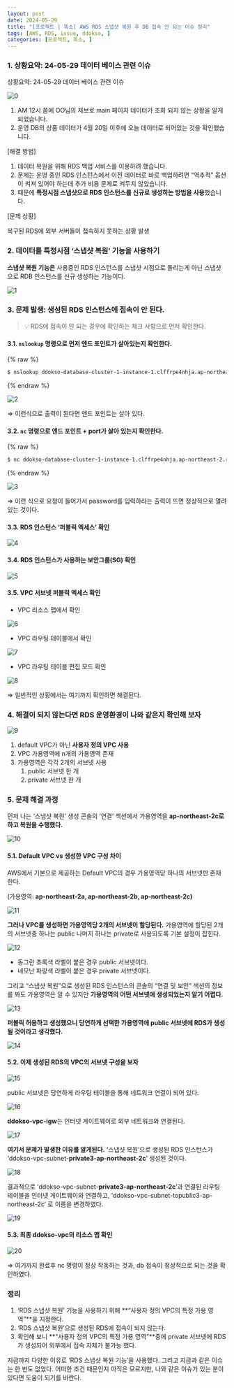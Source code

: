 ```yaml
---
layout: post
date: 2024-05-29
title: "[프로젝트 | 똑소] AWS RDS 스냅샷 복원 후 DB 접속 안 되는 이슈 정리"
tags: [AWS, RDS, issue, ddokso, ]
categories: [프로젝트, 똑소, ]
---
```




### 1. 상황요약: 24-05-29 데이터 베이스 관련 이슈 


상황요약: 24-05-29 데이터 베이스 관련 이슈 


![0](/assets/img/2024-05-29-프로젝트--똑소-AWS-RDS-스냅샷-복원-후-DB-접속-안-되는-이슈-정리.md/0.png)

1. AM 12시 쯤에 OO님의 제보로 main 페이지 데이터가 조회 되지 않는 상황을 알게 되었습니다.
2. 운영 DB의 상품 데이터가 4월 20일 이후에 오늘 데이터로 되어있는 것을 확인했습니다.

[해결 방법]

1. 데이터 복원을 위해 RDS 백업 서비스를 이용하려 했습니다.
2. 문제는 운영 중인 RDS 인스턴스에서 이전 데이터로 바로 백업하려면 “역추적” 옵션이 켜져 있어야 하는데 추가 비용 문제로 켜두지 않았습니다.
3. 때문에 **특정시점 스냅샷으로 RDS 인스턴스를 신규로 생성하는 방법을 사용**했습니다.

[문제 상황]


복구된 RDS에 외부 서버들이 접속하지 못하는 상황 발생



### 2. 데이터를 특정시점 ‘스냅샷 복원’ 기능을 사용하기


**스냅샷 복원 기능은** 사용중인 RDS 인스턴스를 스냅샷 시점으로 돌리는게 아닌 스냅샷으로 RDB 인스턴스를 신규 생성하는 기능이다.


![1](/assets/img/2024-05-29-프로젝트--똑소-AWS-RDS-스냅샷-복원-후-DB-접속-안-되는-이슈-정리.md/1.png)



### 3. 문제 발생: 생성된 RDS 인스턴스에 접속이 안 된다.


> 💡 RDS에 접속이 안 되는 경우에 확인하는 체크 사항으로 먼저 확인한다.



#### 3.1. `nslookup` 명령으로 먼저 엔드 포인트가 살아있는지 확인한다.



{% raw %}
```bash
$ nslookup ddokso-database-cluster-1-instance-1.clffrpe4nhja.ap-northeast-2.rds.amazonaws.com
```
{% endraw %}



![2](/assets/img/2024-05-29-프로젝트--똑소-AWS-RDS-스냅샷-복원-후-DB-접속-안-되는-이슈-정리.md/2.png)


⇒ 이런식으로 출력이 된다면 엔드 포인트는 살아 있다.



#### 3.2. `nc` 명령으로 엔드 포인트 + port가 살아 있는지 확인한다.



{% raw %}
```bash
$ nc ddokso-database-cluster-1-instance-1.clffrpe4nhja.ap-northeast-2.rds.amazonaws.com 3026
```
{% endraw %}



![3](/assets/img/2024-05-29-프로젝트--똑소-AWS-RDS-스냅샷-복원-후-DB-접속-안-되는-이슈-정리.md/3.png)


⇒ 이런 식으로 요청이 들어가서 password를 입력하라는 출력이 뜨면 정상적으로 열려 있는 것이다.



#### 3.3. RDS 인스턴스 ‘퍼블릭 엑세스’ 확인


![4](/assets/img/2024-05-29-프로젝트--똑소-AWS-RDS-스냅샷-복원-후-DB-접속-안-되는-이슈-정리.md/4.png)



#### 3.4. RDS 인스턴스가 사용하는 보안그룹(SG) 확인


![5](/assets/img/2024-05-29-프로젝트--똑소-AWS-RDS-스냅샷-복원-후-DB-접속-안-되는-이슈-정리.md/5.png)



#### 3.5. VPC 서브넷 퍼블릭 엑세스 확인

- VPC 리소스 맵에서 확인

![6](/assets/img/2024-05-29-프로젝트--똑소-AWS-RDS-스냅샷-복원-후-DB-접속-안-되는-이슈-정리.md/6.png)

- VPC 라우팅 테이블에서 확인

![7](/assets/img/2024-05-29-프로젝트--똑소-AWS-RDS-스냅샷-복원-후-DB-접속-안-되는-이슈-정리.md/7.png)

- VPC 라우팅 테이블 편집 모드 확인

![8](/assets/img/2024-05-29-프로젝트--똑소-AWS-RDS-스냅샷-복원-후-DB-접속-안-되는-이슈-정리.md/8.png)


⇒ 일반적인 상황에서는 여기까지 확인하면 해결된다.



### 4. 해결이 되지 않는다면 RDS 운영환경이 나와 같은지 확인해 보자


![9](/assets/img/2024-05-29-프로젝트--똑소-AWS-RDS-스냅샷-복원-후-DB-접속-안-되는-이슈-정리.md/9.png)

1. default VPC가 아닌 **사용자 정의 VPC 사용**
2. VPC 가용영역에 n개의 가용영역 존재
3. 가용영역은 각각 2개의 서브넷 사용
	1. public 서브넷 한 개
	2. private 서브넷 한 개


### 5. 문제 해결 과정


먼저 나는 ‘스냅샷 복원’ 생성 콘솔의 ‘연결’ 섹션에서 가용영역을 **ap-northeast-2c로 하고 복원을 수행했다.**


![10](/assets/img/2024-05-29-프로젝트--똑소-AWS-RDS-스냅샷-복원-후-DB-접속-안-되는-이슈-정리.md/10.png)



#### 5.1. Default VPC vs 생성한 VPC 구성 차이


AWS에서 기본으로 제공하는 Default VPC의 경우 가용영역당 하나의 서브넷만 존재한다.


(가용영역: **ap-northeast-2a, ap-northeast-2b, ap-northeast-2c)**


![11](/assets/img/2024-05-29-프로젝트--똑소-AWS-RDS-스냅샷-복원-후-DB-접속-안-되는-이슈-정리.md/11.png)


**그러나 VPC를 생성하면 가용영역당 2개의 서브넷이 할당된다.** 
가용영역에 할당된 2개의 서브넷중 하나는 public 나머지 하나는 private로 사용되도록 기본 설정이 잡힌다.


![12](/assets/img/2024-05-29-프로젝트--똑소-AWS-RDS-스냅샷-복원-후-DB-접속-안-되는-이슈-정리.md/12.png)

- 동그란 초록색 라벨이 붙은 경우 public 서브넷이다.
- 네모난 파랑색 라벨이 붙은 경우 private 서브넷이다.

그리고 “스냅샷 복원”으로 생성된 RDS 인스턴스의 콘솔의 “연결 및 보안” 색션의 정보를 봐도 가용영역은 알 수 있지만 **가용영역의 어떤 서브넷에 생성되었는지 알기 어렵다.**


![13](/assets/img/2024-05-29-프로젝트--똑소-AWS-RDS-스냅샷-복원-후-DB-접속-안-되는-이슈-정리.md/13.png)


**퍼블릭 허용하고 생성했으니 당연하게 선택한 가용영역에 public 서브넷에 RDS가 생성될 것이라고 생각했다.**


![14](/assets/img/2024-05-29-프로젝트--똑소-AWS-RDS-스냅샷-복원-후-DB-접속-안-되는-이슈-정리.md/14.png)



#### 5.2. 이제 생성된 RDS의 VPC의 서브넷 구성을 보자


![15](/assets/img/2024-05-29-프로젝트--똑소-AWS-RDS-스냅샷-복원-후-DB-접속-안-되는-이슈-정리.md/15.png)


public 서브넷은 당연하게 라우팅 테이블을 통해 네트워크 연결이 되어 있다.


![16](/assets/img/2024-05-29-프로젝트--똑소-AWS-RDS-스냅샷-복원-후-DB-접속-안-되는-이슈-정리.md/16.png)


**ddokso-vpc-igw**는 인터넷 게이트웨이로 외부 네트워크와 연결된다.


![17](/assets/img/2024-05-29-프로젝트--똑소-AWS-RDS-스냅샷-복원-후-DB-접속-안-되는-이슈-정리.md/17.png)


**여기서 문제가 발생한 이유를 알게된다.** ‘스냅샷 복원’으로 생성된 RDS 인스턴스가 
‘ddokso-vpc-subnet-**private3-ap-northeast-2c**’ 생성된 것이다.


![18](/assets/img/2024-05-29-프로젝트--똑소-AWS-RDS-스냅샷-복원-후-DB-접속-안-되는-이슈-정리.md/18.png)


결과적으로 ‘ddokso-vpc-subnet-**private3-ap-northeast-2c**’과 연결된 라우팅 테이블을 인터넷 게이트웨이와 연결하고, ’ddokso-vpc-subnet-topublic3-ap-northeast-2c’ 로 이름을 변경하였다.


![19](/assets/img/2024-05-29-프로젝트--똑소-AWS-RDS-스냅샷-복원-후-DB-접속-안-되는-이슈-정리.md/19.png)



#### 5.3. 최종 ddokso-vpc의 리소스 맵 확인


![20](/assets/img/2024-05-29-프로젝트--똑소-AWS-RDS-스냅샷-복원-후-DB-접속-안-되는-이슈-정리.md/20.png)


⇒ 여기까지 완료후 nc 명령이 정상 작동하는 것과, db 접속이 정상적으로 되는 것을 확인하였다.



### 정리

1. ‘RDS 스냅샷 복원’ 기능을 사용하기 위해 **“사용자 정의 VPC의 특정 가용 영역”**을 지정한다.
2. ‘RDS 스냅샷 복원’으로 생성된 RDS에 접속이 되지 않는다.
3. 확인해 보니 **“사용자 정의 VPC의 특정 가용 영역”**중에 private 서브넷에 RDS가 생성되어 외부에서 접속 자체가 불가능 했다.

지금까지 다양한 이유로 ‘RDS 스냅샷 복원 기능’을 사용했다. 그리고 지금과 같은 이슈는 한 번도 없었다.
어떠한 조건 때문인지 아직은 모르지만, 나와 같은 이슈가 있는 분이 있다면 도움이 되기를 바란다.

